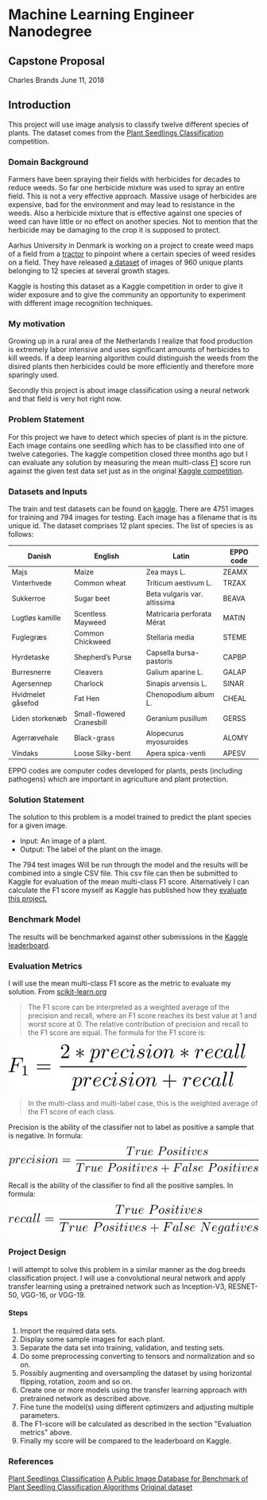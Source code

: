 # Machine Learning Engineer Nanodegree
## Capstone Proposal
Charles Brands
June 11, 2018

## Introduction
This project will use image analysis to classify twelve different species of plants. The dataset comes from the [Plant Seedlings Classification](https://www.kaggle.com/c/plant-seedlings-classification) competition.

### Domain Background
Farmers have been spraying their fields with herbicides for decades to reduce weeds. So far one herbicide mixture was used  to spray an entire field. This is not a very effective approach. Massive usage of herbicides are expensive, bad for the environment and may lead to resistance in the weeds. Also a herbicide mixture that is effective against one species of weed can have little or no effect on another species. Not to mention that the herbicide may be damaging to the crop it is supposed to protect.

Aarhus University in Denmark is working on a project to create weed maps of a field from a [tractor](https://vision.eng.au.dk/roboweedmaps/) to pinpoint where a certain species of weed resides on a field. They have released [a dataset](https://vision.eng.au.dk/plant-seedlings-dataset/) of images of 960 unique plants belonging to 12 species at several growth stages.

Kaggle is hosting this dataset as a Kaggle competition in order to give it wider exposure and to give the community an opportunity to experiment with different image recognition techniques.

### My motivation
Growing up in a rural area of the Netherlands I realize that food production is extremely labor intensive and uses significant amounts of herbicides to kill weeds. If a deep learning algorithm could distinguish the weeds from the disired plants then herbicides could be more efficiently and therefore more sparingly used.

Secondly this project is about image classification using a neural network and that field is very hot right now.

### Problem Statement
For this project we have to detect which species of plant is in the picture. Each image contains one seedling which has to be classified into one of twelve categories. The kaggle competition closed three months ago but I can evaluate any solution by measuring the mean multi-class [F1](https://en.wikipedia.org/wiki/F1_score) score run against the given test data set just as in the original [Kaggle competition](https://www.kaggle.com/c/plant-seedlings-classification#evaluation).


### Datasets and Inputs
The train and test datasets can be found on [kaggle](https://www.kaggle.com/c/plant-seedlings-classification/data). There are 4751 images for training and 794 images for testing. Each image has a filename that is its unique id. The dataset comprises 12 plant species. The list of species is as follows:

| Danish | English	| Latin | EPPO code |
| ------ | ------- | ----- | ----- |
| Majs | Maize | Zea mays L. | ZEAMX |
| Vinterhvede | Common wheat | Triticum aestivum L. | TRZAX |
| Sukkerroe | Sugar beet | Beta vulgaris var. altissima | BEAVA |
| Lugtløs kamille | Scentless Mayweed | Matricaria perforata Mérat | MATIN |
| Fuglegræs | Common Chickweed | Stellaria media | STEME |
| Hyrdetaske | Shepherd’s Purse | Capsella bursa-pastoris | CAPBP |
| Burresnerre | Cleavers | Galium aparine L. | GALAP |
| Agersennep | Charlock | Sinapis arvensis L. | SINAR |
| Hvidmelet gåsefod | Fat Hen | Chenopodium album L. | CHEAL |
| Liden storkenæb | Small-flowered Cranesbill | Geranium pusillum | GERSS |
| Agerrævehale | Black-grass | Alopecurus myosuroides | ALOMY |
| Vindaks |Loose Silky-bent | Apera spica-venti | APESV |
EPPO codes are computer codes developed for plants, pests (including pathogens) which are important in agriculture and plant protection.

### Solution Statement
The solution to this problem is a model trained to predict the plant species for a given image.
* Input: An image of a plant.
* Output: The label of the plant on the image.

The 794 test images Will be run through the model and the results will be combined into a single CSV file. This csv file can then be submitted to Kaggle for evaluation of the mean multi-class F1 score. Alternatively I can calculate the F1 score myself as Kaggle has published how they [evaluate this project.](https://www.kaggle.com/c/plant-seedlings-classification#evaluation)

### Benchmark Model
The results will be benchmarked against other submissions in the [Kaggle leaderboard](https://www.kaggle.com/c/plant-seedlings-classification/leaderboard).

### Evaluation Metrics
I will use the mean multi-class F1 score as the metric to evaluate my solution.
From [scikit-learn.org](http://scikit-learn.org/stable/modules/generated/sklearn.metrics.f1_score.html)
> The F1 score can be interpreted as a weighted average of the precision and recall, where an F1 score reaches its best value at 1 and worst score at 0. The relative contribution of precision and recall to the F1 score are equal. The formula for the F1 score is:

![](figures/formula1a.png "formula1")

>In the multi-class and multi-label case, this is the weighted average of the F1 score of each class.

Precision is the ability of the classifier not to label as positive a sample that is negative. In formula:

![](figures/figure2a.png "formula2")

Recall is the ability of the classifier to find all the positive samples. In formula:

![](figures/figure3a.png "formula3")


### Project Design
I will attempt to solve this problem in a similar manner as the dog breeds classification project. I will use a convolutional neural network and apply transfer learning using a pretrained network such as Inception-V3, RESNET-50, VGG-16, or VGG-19.

#### Steps
1. Import the required data sets.
2. Display some sample images for each plant.
3. Separate the data set into training, validation, and testing sets.
4. Do some preprocessing converting to tensors and normalization and so on.
5. Possibly augmenting and oversampling the dataset by using horizontal flipping, rotation, zoom and so on.
6. Create one or more models using the transfer learning approach with pretrained network as described above.
7. Fine tune the model(s) using different optimizers and adjusting multiple parameters.
8. The F1-score will be calculated as described in the section "Evaluation metrics" above.
9. Finally my score will be compared to the leaderboard on Kaggle.

### References
[Plant Seedlings Classification](https://www.kaggle.com/c/plant-seedlings-classification)
[A Public Image Database for Benchmark of Plant Seedling Classification Algorithms](https://arxiv.org/abs/1711.05458)
[Original dataset](https://vision.eng.au.dk/plant-seedlings-dataset/)
